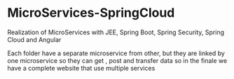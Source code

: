# MicroServices-SpringCloud
Realization of MicroServices with JEE, Spring Boot, Spring Security, Spring Cloud and Angular

Each folder have a separate microservice from other, but they are linked by one microservice so they can get , post and transfer data so in the finale we have a complete website that use multiple services 
